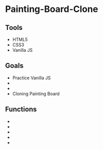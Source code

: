 # Painting-Board-Clone

## Tools
* HTML5 <br>
* CSS3 <br>
* Vanilla JS

## Goals
* Practice Vanilla JS <br>
*  <br>
*  <br>
* Cloning Painting Board

## Functions
*  <br>
*  <br>
*  <br>
*  <br>
* 

